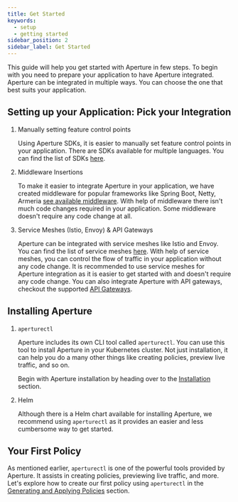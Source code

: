 ```yaml
---
title: Get Started
keywords:
  - setup
  - getting started
sidebar_position: 2
sidebar_label: Get Started
---
```


This guide will help you get started with Aperture in few steps. To begin with
you need to prepare your application to have Aperture integrated. Aperture can
be integrated in multiple ways. You can choose the one that best suits your
application.

## Setting up your Application: Pick your Integration

1. Manually setting feature control points

   Using Aperture SDKs, it is easier to manually set feature control points in
   your application. There are SDKs available for multiple languages. You can
   find the list of SDKs [here](/integrations/flow-control/sdk/sdk.md).

2. Middleware Insertions

   To make it easier to integrate Aperture in your application, we have created
   middleware for popular frameworks like Spring Boot, Netty, Armeria
   [see available middleware](/integrations/flow-control/sdk/sdk.md). With help
   of middleware there isn't much code changes required in your application.
   Some middleware doesn't require any code change at all.

3. Service Meshes (Istio, Envoy) & API Gateways

   Aperture can be integrated with service meshes like Istio and Envoy. You can
   find the list of service meshes [here](/integrations/flow-control/envoy/).
   With help of service meshes, you can control the flow of traffic in your
   application without any code change. It is recommended to use service meshes
   for Aperture integration as it is easier to get started with and doesn't
   require any code change. You can also integrate Aperture with API gateways,
   checkout the supported
   [API Gateways](/integrations/flow-control/gateway/gateway.md).

## Installing Aperture

1. `aperturectl`

   Aperture includes its own CLI tool called `aperturectl`. You can use this
   tool to install Aperture in your Kubernetes cluster. Not just installation,
   it can help you do a many other things like creating policies, preview live
   traffic, and so on.

   Begin with Aperture installation by heading over to the
   [Installation](/get-started/installation/installation.md) section.

2. Helm

   Although there is a Helm chart available for installing Aperture, we
   recommend using `aperturectl` as it provides an easier and less cumbersome
   way to get started.

## Your First Policy

As mentioned earlier, `aperturectl` is one of the powerful tools provided by
Aperture. It assists in creating policies, previewing live traffic, and more.
Let's explore how to create our first policy using `aperturectl` in the
[Generating and Applying Policies](/get-started/policies/policies.md) section.
